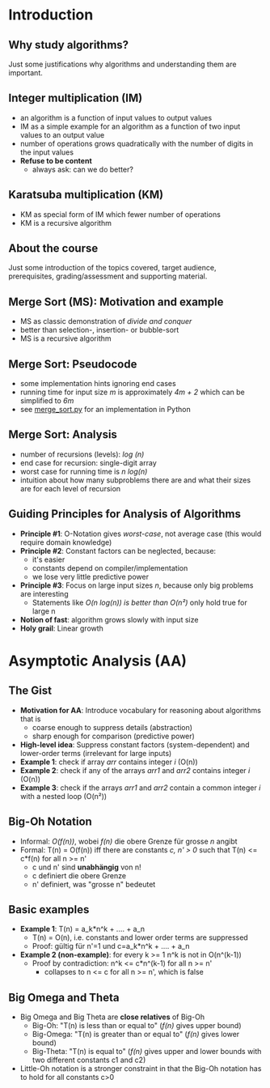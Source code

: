# Introduction
## Why study algorithms?
Just some justifications why algorithms and understanding them are important.

## Integer multiplication (IM)

- an algorithm is a function of input values to output values
- IM as a simple example for an algorithm as a function of two input values to an output value
- number of operations grows quadratically with the number of digits in the input values
- **Refuse to be content**
    * always ask: can we do better?

## Karatsuba multiplication (KM)
- KM as special form of IM which fewer number of operations
- KM is a recursive algorithm

## About the course
Just some introduction of the topics covered, target audience, prerequisites, grading/assessment and supporting material.

## Merge Sort (MS): Motivation and example
- MS as classic demonstration of _divide and conquer_
- better than selection-, insertion- or bubble-sort
- MS is a recursive algorithm

## Merge Sort: Pseudocode
- some implementation hints ignoring end cases
- running time for input size _m_ is approximately _4m + 2_ which can be simplified to _6m_
- see [merge_sort.py](merge_sort.py) for an implementation in Python

## Merge Sort: Analysis
- number of recursions (levels): _log (n)_
- end case for recursion: single-digit array
- worst case for running time is _n log(n)_
- intuition about how many subproblems there are and what their sizes are for each level of recursion

## Guiding Principles for Analysis of Algorithms

- **Principle #1**: O-Notation gives _worst-case_, not average case (this would require domain knowledge)
- **Principle #2**: Constant factors can be neglected, because:
    * it's easier
    * constants depend on compiler/implementation
    * we lose very little predictive power
- **Principle #3**: Focus on large input sizes _n_, because only big problems are interesting 
    * Statements like _O(n log(n)) is better than O(n²)_ only hold true for large n 
- **Notion of fast**: algorithm grows slowly with input size
- **Holy grail**: Linear growth

# Asymptotic Analysis (AA)

## The Gist
- **Motivation for AA**: Introduce vocabulary for reasoning about algorithms that is
    * coarse enough to suppress details (abstraction)
    * sharp enough for comparison (predictive power)
- **High-level idea**: Suppress constant factors (system-dependent) and lower-order terms (irrelevant for large inputs)        
- **Example 1**: check if array _arr_ contains integer _i_ (O(n))
- **Example 2**: check if any of the arrays _arr1_ and _arr2_ contains integer _i_  (O(n))
- **Example 3**: check if the arrays _arr1_ and _arr2_ contain a common integer _i_ with a nested loop (O(n²))

## Big-Oh Notation
- Informal: _O(f(n))_, wobei _f(n)_ die obere Grenze für grosse _n_ angibt
- Formal: T(n) = O(f(n)) iff there are constants _c, n' > 0_ such that T(n) <= c*f(n) for all n >= n'
    * c und n' sind **unabhängig** von n!
    * c definiert die obere Grenze
    * n' definiert, was "grosse n" bedeutet 
    
## Basic examples
- **Example 1**: T(n) = a_k*n^k + .... + a_n
    - T(n) = O(n), i.e. constants and lower order terms are suppressed 
    - Proof: gültig für n'=1 und c=a_k*n^k + .... + a_n
- **Example 2 (non-example)**: for every k >= 1 n^k is not in O(n^(k-1))
    - Proof by contradiction: n^k <= c*n^(k-1) for all n >= n'
        - collapses to n <= c for all n >= n', which is false     
        
## Big Omega and Theta
- Big Omega and Big Theta are **close relatives** of Big-Oh          
    - Big-Oh: "T(n) is less than or equal to" (_f(n)_ gives upper bound)
    - Big-Omega: "T(n) is greater than or equal to" (_f(n)_ gives lower bound)
    - Big-Theta: "T(n) is equal to" (_f(n)_ gives upper and lower bounds with two different constants c1 and c2)
- Little-Oh notation is a stronger constraint in that the Big-Oh notation has to hold for all constants c>0